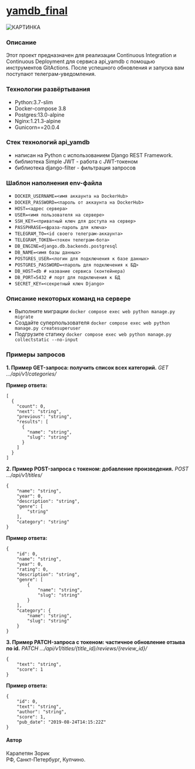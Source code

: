 # [yamdb_final](zorik.ddns.net/redoc/)
![КАРТИНКА](https://github.com/Zorik28/yamdb_final/actions/workflows/yamdb_workflow.yml/badge.svg)


### Описание
Этот проект предназначен для реализации Continuous Integration
и Continuous Deployment для сервиса api_yamdb с помощью инструментов GitActions.
После успешного обновления и запуска вам поступают телеграм-уведомления.


### Технологии развёртывания
- Python:3.7-slim
- Docker-compose 3.8
- Postgres:13.0-alpine
- Nginx:1.21.3-alpine
- Gunicorn==20.0.4


### Стек технологий api_yamdb
- написан на Python с использованием Django REST Framework.
- библиотека Simple JWT - работа с JWT-токеном
- библиотека django-filter - фильтрация запросов


### Шаблон наполнения env-файла
- ```DOCKER_USERNAME=<имя аккаунта на DockerHub>```
- ```DOCKER_PASSWORD=<пароль от аккаунта на DockerHub>```
- ```HOST=<адрес сервера>```
- ```USER=<имя пользователя на сервере>```
- ```SSH_KEY=<приватный ключ для доступа на сервер>```
- ```PASSPHRASE=<фраза-пароль для ключа>```
- ```TELEGRAM_TO=<id своего телеграм-аккаунта>```
- ```TELEGRAM_TOKEN=<токен телеграм-бота>```
- ```DB_ENGINE=django.db.backends.postgresql```
- ```DB_NAME=<имя базы данных>```
- ```POSTGRES_USER=<логин для подключения к базе данных>```
- ```POSTGRES_PASSWORD=<пароль для подключения к БД>```
- ```DB_HOST=db # название сервиса (контейнера)```
- ```DB_PORT=5432 # порт для подключения к БД```
- ```SECRET_KEY=<секретный ключ Django>```


### Описание некоторых команд на сервере
- Выполните миграции
```docker compose exec web python manage.py migrate```
- Создайте суперпользователя
```docker compose exec web python manage.py createsuperuser```
- Подгрузите статику
```docker compose exec web python manage.py collectstatic --no-input```




### Примеры запросов
**1. Пример GET-запроса: получить список всех категорий.**
_GET .../api/v1/categories/_

**Пример ответа:**
```
[
  {
    "count": 0,
    "next": "string",
    "previous": "string",
    "results": [
      {
        "name": "string",
        "slug": "string"
      }
    ]
  }
]
```

**2. Пример POST-запроса с токеном: добавление произведения.**
_POST .../api/v1/titles/_
```
{
    "name": "string",
    "year": 0,
    "description": "string",
    "genre": [
        "string"
    ],
    "category": "string"
}
```
**Пример ответа:**
```
{
    "id": 0,
    "name": "string",
    "year": 0,
    "rating": 0,
    "description": "string",
    "genre": [
        {
            "name": "string",
            "slug": "string"
        }
    ],
    "category": {
        "name": "string",
        "slug": "string"
    }
}
```

**3. Пример PATCH-запроса с токеном: частичное обновление отзыва по id.**
_PATCH .../api/v1/titles/{title_id}/reviews/{review_id}/_
```
{
    "text": "string",
    "score": 1
}
```
**Пример ответа:**
```
{
    "id": 0,
    "text": "string",
    "author": "string",
    "score": 1,
    "pub_date": "2019-08-24T14:15:22Z"
}
```


#### Автор
Карапетян Зорик  
РФ, Санкт-Петербург, Купчино.
